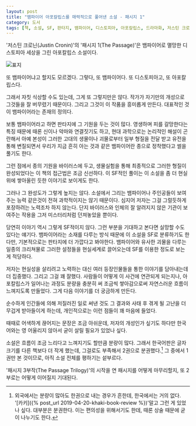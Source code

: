 ```yaml
---
layout: post
title: "뱀파이어 아포칼립스를 매력적으로 풀어낸 소설 - 패시지 1"
category: 도서
tags: [책, 소설, SF, 판타지, 뱀파이어, 디스토피아, 아포칼립스, 드라마화, 저스틴 크로닌, 송섬별, 아르테, 북이십일, 서평]
---
```


'저스틴 크로닌(Justin Cronin)'의
'패시지 1(The Passage)'은
뱀파이어로 멸망한 디스토피아 세상을 그린 아포칼립스 소설이다.

![표지](https://lh3.googleusercontent.com/-lajG3NLOqC71IK_JCzQ8ycdbogoN1k3qqgkb-gqX-20a9TtfRYRmSkAwkYUbCXO8S50TZHXe6luPw=s480)

또 뱀파이어냐고 할지도 모르겠다.
그렇다, 또 뱀파이어다.
또 디스토피아고, 또 아포칼립스다.

그래서 자칫 식상할 수도 있는데,
그게 또 그렇지만은 않다.
작가가 자기만의 개성으로 그것들을 잘 버무렸기 때문이다.
그리고 그것이 이 작품을 흥미롭게 만든다.
대표적인 것이 뱀파이어라는 존재의 정의다.

보통 뱀파이어라고 하면 판타지에 그 기원을 두는 것이 많다.
영생하며 피를 갈망한다는 특징 때문에 때론 신이나 악마와 연결짓기도 하고,
현대 과학으로는 논리적인 해설이 곤란해서
아예 본성이 그러한 고대의 생물이나 괴물로부터 일부 형질을 전달 받고
유전을 통해 변질되면서 우리가 지금 흔히 아는 것과 같은 뱀파이어란 종으로 정착했다고 썰을 풀기도 한다.

그런 점에서 종의 기원을 바이러스에 두고,
생물실험을 통해 최종적으로 그러한 형질이 완성되었다는 이 책의 접근법은 조금 신선하다.
이 SF적인 풀이는 이 소설을 좀 더 현실 위에 쌓아올린 듯한 이야기로 보이게도 한다.

그러나 그 완성도가 그렇게 높지는 않다.
소설에서 그리는 뱀파이어나 주인공들이 보여주는 능력 같은것이 전혀 과학적이지는 않기 때문이다.
심지어 저자는 그걸 그럴듯하게 포장하려는 노력조차 하지 않는다.
단지 바이러스와 인체의 잘 알려지지 않은 기관이 보여주는 작용을 그저 미스터리처럼 던져놓았을 뿐이다.

당연히 이야기 역시 그렇게 SF적이지 않다.
그런 부분을 기대하고 본다면 실망할 수도 있다는 얘기다.
뱀파이어라는 소재를 다루는 방식 때문에 이 소설을 SF로 분류하기도 한다만,
기본적으로는 판타지에 더 가깝다고 봐야한다.
뱀파이어와 유사한 괴물을 다루는 일종의 크리쳐물로
그러한 설정들을 현실세계로 끌어오는데 SF를 이용한 정도로 보는 게 적당하다.

저자는 현실성을 살리려고 노력하는 대신
여러 등장인물들을 통한 이야기를 담아내는데 더 집중했다.
그리고 그걸 꽤 잘했다.
사람들이 어떻게 이 사건에 연관되게 되는지나,
아포칼립스가 일어나는 과정도
분량을 충분히 써 조금씩 쌓아감으로써 자연스러운 흐름이 느껴지도록 만들었다.
그게 다음 이야기를 더 궁금하게 만든다.

순수하게 인간들에 의해 저질러진 일로 써낸 것도
그 결과와 사태 후 겪게 될 고난을 더 무겁게 받아들이게 하는데,
개인적으로는 이런 점들이 꽤 마음에 들었다.

때때로 어색하게 끊어지는 문장은 조금 아쉬운데,
저자의 개성인가 싶기도 하다만
한국어와는 영 어울리지 않아서 굳이 살릴 필요가 있었나 싶다.

소설은 흐름이 조금 느리다고 느껴지기도 할만큼 분량이 많다.
그래서 한국어판은 글자 크기를 다른 책보다 더 작게 했는데, 그걸로도 부족해서 2권으로 분권했다.[^1]
그 중에서 1권만 본 것이므로, 아직 소설 전체를 평하기는 섵부르다.

[^1]: 외국에서는 분량이 많아도 한권으로 내는 경우가 흔한데, 한국에서는 거의 없다. '[카키]({% post_url 2019-04-20-khaki-book-review %})'말고 그런 게 있었나 싶다. 대부분은 분권한다. 이는 편의성을 위해서기도 한데, 때론 상술 때문에 굳이 나누기도 한다.

'패시지 3부작(The Passage Trilogy)'의 시작을 연 패시지를 어떻게 마무리할지,
또 2부로는 어떻게 이어질지 기대된다.
